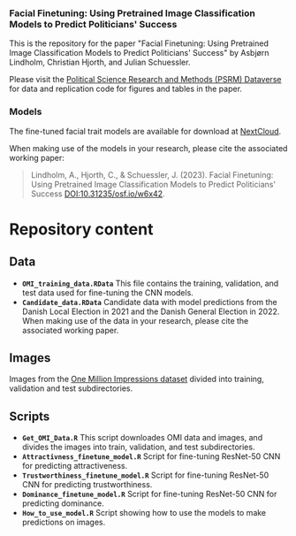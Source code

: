 ### Facial Finetuning: Using Pretrained Image Classification Models to Predict Politicians' Success
This is the repository for the paper "Facial Finetuning: Using Pretrained Image Classification Models to Predict Politicians' Success" by Asbjørn Lindholm, Christian Hjorth, and Julian Schuessler. 

Please visit the [Political Science Research and Methods (PSRM) Dataverse](https://dataverse.harvard.edu/dataset.xhtml?persistentId=doi%3A10.7910%2FDVN%2FCH9AXM&version=DRAFT) for data and replication code for figures and tables in the paper. 

### Models
The fine-tuned facial trait models are available for download at [NextCloud](https://nx2461.your-storageshare.de/s/4DqMCppze4QSErJ). 

When making use of the models in your research, please cite the associated working paper:
> Lindholm, A., Hjorth, C., & Schuessler, J. (2023). Facial Finetuning: Using Pretrained Image Classification Models to Predict Politicians' Success [DOI:10.31235/osf.io/w6x42](https://doi.org/10.31235/osf.io/w6x42).




# Repository content


## Data

- **`OMI_training_data.RData`** This file contains the training, validation, and test data used for fine-tuning the CNN models.
- **`Candidate_data.RData`** Candidate data with model predictions from the Danish Local Election in 2021 and the Danish General Election in 2022. When making use of the data in your research, please cite the associated working paper.

## Images
Images from the [One Million Impressions dataset](https://github.com/jcpeterson/omi) divided into training, validation and test subdirectories. 

## Scripts

- **`Get_OMI_Data.R`** This script downloades OMI data and images, and divides the images into train, validation, and test subdirectories.
- **`Attractivness_finetune_model.R`** Script for fine-tuning ResNet-50 CNN for predicting attractiveness.
- **`Trustworthiness_finetune_model.R`** Script for fine-tuning ResNet-50 CNN for predicting trustworthiness.
- **`Dominance_finetune_model.R`** Script for fine-tuning ResNet-50 CNN for predicting dominance.
- **`How_to_use_model.R`** Script showing how to use the models to make predictions on images.
